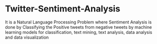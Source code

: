 # Twitter-Sentiment-Analysis
It is a Natural Language Processing Problem where Sentiment Analysis is done by Classifying the Positive tweets from negative tweets by machine learning models for classification,  text mining, text analysis, data analysis and data visualization
